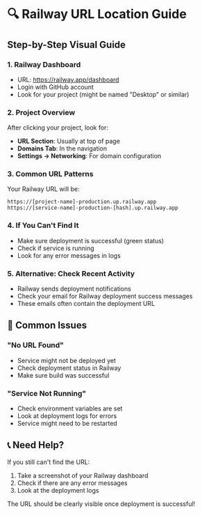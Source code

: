 # 🔍 Railway URL Location Guide

## Step-by-Step Visual Guide

### 1. Railway Dashboard
- URL: https://railway.app/dashboard
- Login with GitHub account
- Look for your project (might be named "Desktop" or similar)

### 2. Project Overview
After clicking your project, look for:
- **URL Section**: Usually at top of page
- **Domains Tab**: In the navigation
- **Settings → Networking**: For domain configuration

### 3. Common URL Patterns
Your Railway URL will be:
```
https://[project-name]-production.up.railway.app
https://[service-name]-production-[hash].up.railway.app
```

### 4. If You Can't Find It
- Make sure deployment is successful (green status)
- Check if service is running
- Look for any error messages in logs

### 5. Alternative: Check Recent Activity
- Railway sends deployment notifications
- Check your email for Railway deployment success messages
- These emails often contain the deployment URL

## 🚨 Common Issues

### "No URL Found"
- Service might not be deployed yet
- Check deployment status in Railway
- Make sure build was successful

### "Service Not Running"  
- Check environment variables are set
- Look at deployment logs for errors
- Service might need to be restarted

## 📞 Need Help?

If you still can't find the URL:
1. Take a screenshot of your Railway dashboard
2. Check if there are any error messages
3. Look at the deployment logs

The URL should be clearly visible once deployment is successful!